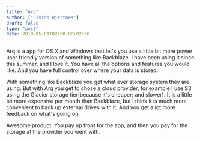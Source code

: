 ```yaml
---
title: "Arq"
author: ["Eivind Hjertnes"]
draft: false
type: "post"
date: 2018-05-01T02:00:00+02:00
---
```


Arq is a app for OS X and Windows that let's you use a little bit more
power user friendly version of something like Backblaze. I have been
using it since this summer, and I love it. You have all the options and
features you would like. And you have full control over where your data
is stored.

With something like Backblaze you get what ever storage system they are
using. But with Arq you get to chose a cloud provider, for example I use
S3 using the Glacier storage tier(because it's cheaper; and slower). It
is a little bit more expensive per month than Backblaze, but I think it
is much more convenient to back up external drives with it. And you get
a lot more feedback on what's going on.

Awesome product. You pay up front for the app, and then you pay for the
storage at the provider you went with.

